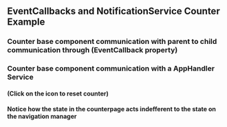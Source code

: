 ## EventCallbacks and NotificationService Counter Example
### Counter base component communication with parent to child communication through (EventCallback property)
### Counter base component communication with a AppHandler Service
#### (Click on the icon to reset counter)
#### Notice how the state in the counterpage acts indefferent to the state on the navigation manager
